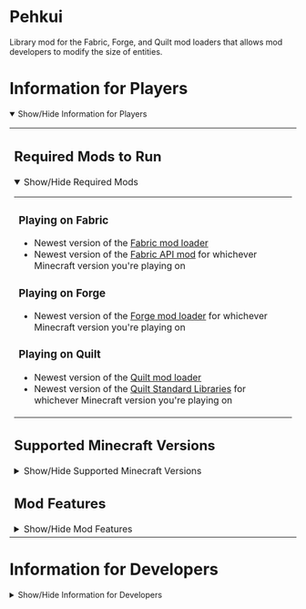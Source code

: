 
# Pehkui
Library mod for the Fabric, Forge, and Quilt mod loaders that allows mod developers to modify the size of entities.  

# Information for Players
<details open>
<summary>Show/Hide Information for Players</summary><table width=100%><td>

## Required Mods to Run
<details open>
<summary>Show/Hide Required Mods</summary><table width=100%><td>

### Playing on Fabric

- Newest version of the [Fabric mod loader](https://fabricmc.net/use/installer/)  
- Newest version of the [Fabric A](https://www.curseforge.com/minecraft/mc-mods/fabric-api/files/all)[PI mod](https://modrinth.com/mod/fabric-api/versions) for whichever Minecraft version you're playing on

### Playing on Forge

- Newest version of the [Forge mod loader](https://files.minecraftforge.net/net/minecraftforge/forge/) for whichever Minecraft version you're playing on

### Playing on Quilt

- Newest version of the [Quilt mod loader](https://quiltmc.org/en/install/)  
- Newest version of the [Quilt Stan](https://www.curseforge.com/minecraft/mc-mods/qsl/files/all)[dard Libraries](https://modrinth.com/mod/qsl/versions) for whichever Minecraft version you're playing on
</td></table></details>

## Supported Minecraft Versions
<details>
<summary>Show/Hide Supported Minecraft Versions</summary><table width=100%><td>

### Fabric/Quilt Versions
Supported Versions of `Pehkui-x.y.z+1.14.4-1.20`:  
`1.20`, `1.19.4`, `1.19.3`, `1.19.2`, `1.18.2`, `1.17.1`, `1.16.5`, `1.15.2`, `1.14.4`

### Forge Versions

Supported Versions of `Pehkui-x.y.z+1.20-forge`:  
`1.20`

Supported Versions of `Pehkui-x.y.z+1.19.4-forge`:  
`1.19.4`

Supported Versions of `Pehkui-x.y.z+1.19.3-forge`:  
`1.19.3`

Supported Versions of `Pehkui-x.y.z+1.19.2-forge`:  
`1.19.2`

Supported Versions of `Pehkui-x.y.z+1.18.2-forge`:  
`1.18.2`

Supported Versions of `Pehkui-x.y.z+1.17.1-forge`:  
`1.17.1`

Supported Versions of `Pehkui-x.y.z+1.16.5-forge`:  
`1.16.5`

</td></table></details>

## Mod Features
<details>
<summary>Show/Hide Mod Features</summary><table width=100%><td></br>

Pehkui allows mod developers to:

- Change the size of entities through modifying scale data
- Affect other properties of an entity that are considered as dependant on the size</br>(e.g. movement speed, explosion size, reach distance)
- Have the scalable properties of an entity be affected by other scale data types or by</br>external data through scale modifiers
</td></table></details>
</td></table></details>

# Information for Developers
<details>
<summary>Show/Hide Information for Developers</summary><table width=100%><td>

## Adding a Dependency
<details open>
<summary>Show/Hide Dependency Information</summary><table width=100%><td>

### Maven

<details open>
<summary>Show/Hide Maven Information</summary><table width=100%><td>

To make use of Pehkui in your own mod, you'll first need to go to the `repositories`</br>block of your `build.gradle`, typically found right before the `dependencies` block,</br>and add the JitPack Maven to the bottom of the block like below:

```groovy
// ...

repositories {
	// ... your other Maven repositories above, if any ...
	maven {
		url = "https://jitpack.io"
	}
}

dependencies {
	// ...
}

// ...
```
</td></table></details>

### Mod Version and Dependency Configuration

<details open>
<summary>Show/Hide Dependency Configuration Information</summary><table width=100%><td>

Now that a Maven repository is specified, add `pehkui_version=x.y.z-w` to your</br>`gradle.properties`, replacing `x.y.z-w` with one of the available version strings from the</br>[list of release tags](../../../tags).

Lastly, in your `build.gradle`'s `dependencies` block, add the corresponding line from</br>below depending on your mod loader:

#### Developing for Fabric with Loom

```groovy
modApi("com.github.Virtuoel:Pehkui:${pehkui_version}", {
	exclude group: "net.fabricmc.fabric-api"
})
```

#### Developing for Forge with ForgeGradle

```groovy
implementation fg.deobf("com.github.Virtuoel:Pehkui:${pehkui_version}")
```

#### Developing for Forge with Architectury Loom

```groovy
modApi("com.github.Virtuoel:Pehkui:${pehkui_version}")
```
</td></table></details>

### Fixing Mixins of Dependencies If Using ForgeGradle

<details>
<summary>Show/Hide Fix on ForgeGradle</summary><table width=100%><td>

If you're using Forge with ForgeGradle, make sure the `mixingradle` plugin is present and</br>applied:

Make sure the following line is present in your `build.gradle`'s</br>`buildscript { repositories {} }` block.

```groovy
maven { url = "https://repo.spongepowered.org/repository/maven-public/" }
```

Then make sure the following line is present in your `build.gradle`'s `buildscript { dependencies {} }` block.

```groovy
classpath "org.spongepowered:mixingradle:0.7-SNAPSHOT"
```

Next, make sure the following line is present in your `build.gradle`.

```groovy
apply plugin: "org.spongepowered.mixin"
```

Then regenerate your run configurations with `genEclipseRuns`, `genIntellijRuns`, or</br>`genVSCodeRuns` depending on your IDE.
</td></table></details>
<details>

<summary>Show/Hide Fix on Older ForgeGradle (4 and below)</summary><table width=100%><td>

If you're using Forge with ForgeGradle 4 or older, make sure refmap remapping is enabled in your `build.gradle`'s run</br>configuration blocks.

Make sure the following lines are present in the `client {}`, `server {}`, and `data {}` run configuration blocks.

```groovy
property 'mixin.env.remapRefMap', 'true'
property 'mixin.env.refMapRemappingFile', "${projectDir}/build/createSrgToMcp/output.srg"
```

Then regenerate your run configurations with `genEclipseRuns`, `genIntellijRuns`, or</br>`genVSCodeRuns` depending on your IDE.
</td></table></details>
</td></table></details>
<!--
## API Information
<details>
<summary>Show/Hide API Information</summary><table width=100%><td>

### WIP

</td></table></details>
-->
</td></table></details>
